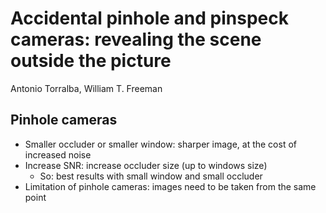 # Accidental pinhole and pinspeck cameras: revealing the scene outside the picture
Antonio Torralba, William T. Freeman

## Pinhole cameras
- Smaller occluder or smaller window: sharper image, at the cost of increased noise
- Increase SNR: increase occluder size (up to windows size)
	- So: best results with small window and small occluder
- Limitation of pinhole cameras: images need to be taken from the same point
